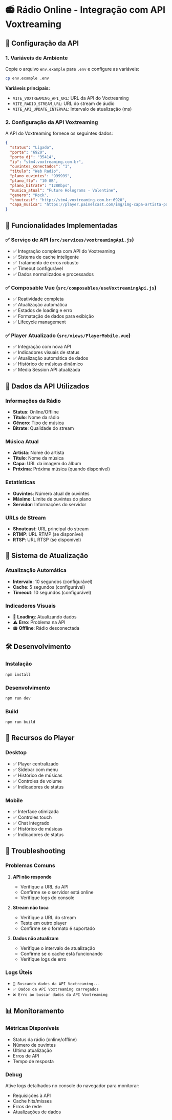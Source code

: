 # 📻 Rádio Online - Integração com API Voxtreaming

## 🚀 Configuração da API

### 1. Variáveis de Ambiente

Copie o arquivo `env.example` para `.env` e configure as variáveis:

```bash
cp env.example .env
```

**Variáveis principais:**
- `VITE_VOXTREAMING_API_URL`: URL da API do Voxtreaming
- `VITE_RADIO_STREAM_URL`: URL do stream de áudio
- `VITE_API_UPDATE_INTERVAL`: Intervalo de atualização (ms)

### 2. Configuração da API Voxtreaming

A API do Voxtreaming fornece os seguintes dados:

```json
{
  "status": "Ligado",
  "porta": "6920",
  "porta_dj": "35414", 
  "ip": "stm4.voxtreaming.com.br",
  "ouvintes_conectados": "1",
  "titulo": "Web Radio",
  "plano_ouvintes": "999999",
  "plano_ftp": "10 GB",
  "plano_bitrate": "128Kbps",
  "musica_atual": "Future Holograms - Valentine",
  "genero": "Rock",
  "shoutcast": "http://stm4.voxtreaming.com.br:6920",
  "capa_musica": "https://player.painelcast.com/img/img-capa-artista-padrao.png"
}
```

## 🔧 Funcionalidades Implementadas

### ✅ Serviço de API (`src/services/voxtreamingApi.js`)
- ✅ Integração completa com API do Voxtreaming
- ✅ Sistema de cache inteligente
- ✅ Tratamento de erros robusto
- ✅ Timeout configurável
- ✅ Dados normalizados e processados

### ✅ Composable Vue (`src/composables/useVoxtreamingApi.js`)
- ✅ Reatividade completa
- ✅ Atualização automática
- ✅ Estados de loading e erro
- ✅ Formatação de dados para exibição
- ✅ Lifecycle management

### ✅ Player Atualizado (`src/views/PlayerMobile.vue`)
- ✅ Integração com nova API
- ✅ Indicadores visuais de status
- ✅ Atualização automática de dados
- ✅ Histórico de músicas dinâmico
- ✅ Media Session API atualizada

## 🎵 Dados da API Utilizados

### Informações da Rádio
- **Status**: Online/Offline
- **Título**: Nome da rádio
- **Gênero**: Tipo de música
- **Bitrate**: Qualidade do stream

### Música Atual
- **Artista**: Nome do artista
- **Título**: Nome da música
- **Capa**: URL da imagem do álbum
- **Próxima**: Próxima música (quando disponível)

### Estatísticas
- **Ouvintes**: Número atual de ouvintes
- **Máximo**: Limite de ouvintes do plano
- **Servidor**: Informações do servidor

### URLs de Stream
- **Shoutcast**: URL principal do stream
- **RTMP**: URL RTMP (se disponível)
- **RTSP**: URL RTSP (se disponível)

## 🔄 Sistema de Atualização

### Atualização Automática
- **Intervalo**: 10 segundos (configurável)
- **Cache**: 5 segundos (configurável)
- **Timeout**: 10 segundos (configurável)

### Indicadores Visuais
- 🔄 **Loading**: Atualizando dados
- ⚠️ **Erro**: Problema na API
- 📻 **Offline**: Rádio desconectada

## 🛠️ Desenvolvimento

### Instalação
```bash
npm install
```

### Desenvolvimento
```bash
npm run dev
```

### Build
```bash
npm run build
```

## 📱 Recursos do Player

### Desktop
- ✅ Player centralizado
- ✅ Sidebar com menu
- ✅ Histórico de músicas
- ✅ Controles de volume
- ✅ Indicadores de status

### Mobile
- ✅ Interface otimizada
- ✅ Controles touch
- ✅ Chat integrado
- ✅ Histórico de músicas
- ✅ Indicadores de status

## 🔧 Troubleshooting

### Problemas Comuns

1. **API não responde**
   - Verifique a URL da API
   - Confirme se o servidor está online
   - Verifique logs do console

2. **Stream não toca**
   - Verifique a URL do stream
   - Teste em outro player
   - Confirme se o formato é suportado

3. **Dados não atualizam**
   - Verifique o intervalo de atualização
   - Confirme se o cache está funcionando
   - Verifique logs de erro

### Logs Úteis
- `🔄 Buscando dados da API Voxtreaming...`
- `✅ Dados da API Voxtreaming carregados`
- `❌ Erro ao buscar dados da API Voxtreaming`

## 📊 Monitoramento

### Métricas Disponíveis
- Status da rádio (online/offline)
- Número de ouvintes
- Última atualização
- Erros de API
- Tempo de resposta

### Debug
Ative logs detalhados no console do navegador para monitorar:
- Requisições à API
- Cache hits/misses
- Erros de rede
- Atualizações de dados
